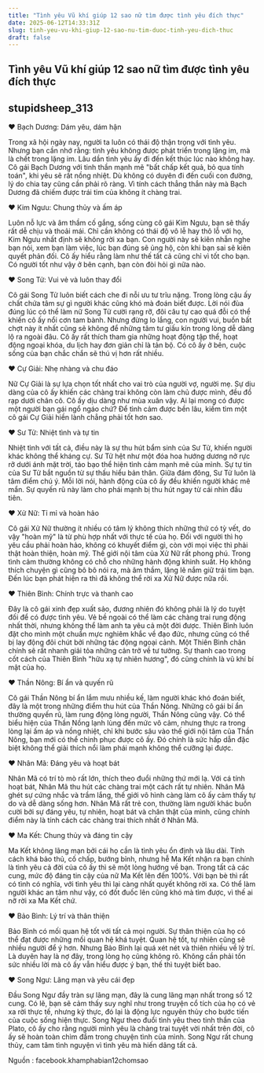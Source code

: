 ```yaml
---
title: "Tình yêu Vũ khí giúp 12 sao nữ tìm được tình yêu đích thực"
date: 2025-06-12T14:33:31Z
slug: tinh-yeu-vu-khi-giup-12-sao-nu-tim-duoc-tinh-yeu-dich-thuc
draft: false
---
```


## Tình yêu Vũ khí giúp 12 sao nữ tìm được tình yêu đích thực

## stupidsheep_313

♥ Bạch Dương: Dám yêu, dám hận

Trong xã hội ngày nay, người ta luôn có thái độ thận trọng với tình yêu. Nhưng bạn cần nhớ rằng: tình yêu không được phát triển trong lặng im, mà là chết trong lặng im. Lâu dần tình yêu ấy đi đến kết thúc lúc nào không hay. Cô gái Bạch Dương với tinh thần mạnh mẽ "bất chấp kết quả, bỏ qua tính toán", khi yêu sẽ rất nồng nhiệt. Dù không có duyên đi đến cuối con đường, lý do chia tay cũng cần 
phải rõ ràng. Vì tính cách thẳng thắn này mà Bạch Dương đã chiếm được trái tim của không ít chàng trai.



♥ Kim Ngưu: Chung thủy và ấm áp

Luôn nỗ lực và âm thầm cố gắng, sống cùng cô gái Kim Ngưu, bạn sẽ thấy rất dễ chịu và thoải mái. Chỉ cần không có thái độ vô lễ hay thô lỗ với họ, Kim Ngưu nhất định sẽ không rời xa bạn. Con người này sẽ kiên nhẫn nghe bạn nói, xem bạn làm việc, lúc bạn đúng sẽ ủng hộ, còn khi bạn sai sẽ kiên quyết phản đối. Cô ấy hiểu rằng làm như thế tất cả cũng chỉ vì tốt cho bạn. Có người tốt như vậy ở bên cạnh, bạn còn đòi hỏi gì nữa nào.



♥ Song Tử: Vui vẻ và luôn thay đổi

Cô gái Song Tử luôn biết cách che đi nỗi ưu tư trĩu nặng. Trong lòng cậu ấy chất chứa tâm sự gì người khác cũng khó mà đoán biết được. Lời nói đùa đúng lúc có thể làm nữ Song Tử cười rạng rỡ, đôi câu tự cao quá đỗi có thể khiến cô ấy nổi cơn tam bành. Nhưng đừng lo lắng, con người vui, buồn bất chợt này ít nhất cũng sẽ không để những tâm tư giấu kín trong lòng dễ dàng lộ ra ngoài đâu. Cô ấy rất thích tham gia những hoạt động tập thể, hoạt động ngoại khóa, du lịch hay đơn giản chỉ là tản bộ. Có cô ấy ở bên, cuộc sống của bạn chắc chắn sẽ thú vị hơn rất nhiều.



♥ Cự Giải: Nhẹ nhàng và chu đáo

Nữ Cự Giải là sự lựa chọn tốt nhất cho vai trò của người vợ, người mẹ. Sự dịu dàng của cô ấy khiến các chàng trai không còn làm chủ được mình, đều đổ rạp dưới chân cô. Cô ấy dịu dàng như mùa xuân vậy. Ai lại mong có được một người bạn gái ngổ ngáo chứ? Để tình cảm được bền lâu, kiếm tìm một cô gái Cự Giải hiền lành chẳng phải tốt hơn sao.



♥ Sư Tử: Nhiệt tình và tự tin

Nhiệt tình với tất cả, điều này là sự thu hút bẩm sinh của Sư Tử, khiến người khác không thể kháng cự. Sư Tử hệt như một đóa hoa hướng dương nở rực rỡ dưới ánh mặt trời, táo bạo thể hiện tình cảm mạnh mẽ của mình. Sự tự tin của Sư Tử bắt nguồn từ sự thấu hiểu bản thân. Giữa đám đông, Sư Tử luôn là tâm điểm chú ý. Mỗi lời nói, hành động của cô ấy đều khiến người khác mê mẩn. Sự quyến rũ này làm cho phái mạnh bị thu hút ngay từ cái nhìn đầu tiên.



♥ Xử Nữ: Tỉ mỉ và hoàn hảo

Cô gái Xử Nữ thường ít nhiều có tâm lý không thích những thứ có tỳ vết, do vậy "hoàn mỹ" là từ phù hợp nhất với thực tế của họ. Đối với người thì họ yêu cầu phải hoàn hảo, không có khuyết điểm gì, còn với mọi việc thì phải thật hoàn thiện, hoàn mỹ. Thế giới nội tâm của Xử Nữ rất phong phú. Trong tình cảm thường không có chỗ cho những hành động khinh suất. Họ không thích chuyện gì cũng bô bô nói ra, mà âm thầm, lặng lẽ nắm giữ trái tim bạn. Đến lúc bạn phát hiện ra thì đã không thể rời xa Xử Nữ được nữa rồi.



♥ Thiên Bình: Chính trực và thanh cao

Đây là cô gái xinh đẹp xuất sảo, đương nhiên đó không phải là lý do tuyệt đối để có được tình yêu. Vẻ bề ngoài có thể làm các chàng trai rung động nhất thời, nhưng không thể làm anh ta yêu cả một đời được. Thiên Bình luôn đặt cho mình một chuẩn mực nghiêm khắc về đạo đức, nhưng cũng có thể bị lay động đôi chút bởi những tác động ngoại cảnh. Một Thiên Bình chân chính sẽ rất nhanh giải tỏa những cản trở về tư tưởng. Sự thanh cao trong cốt cách của Thiên Bình "hữu xạ tự nhiên hương", đó cũng chính là vũ khí bí mật của họ.



♥ Thần Nông: Bí ẩn và quyến rũ

Cô gái Thần Nông bí ẩn lắm mưu nhiều kế, làm người khác khó đoán biết, đây là một trong những điểm thu hút của Thần Nông. Những cô gái bí ẩn thường quyến rũ, làm rung động lòng người, Thần Nông cũng vậy. Có thể biểu hiện của Thần Nồng lạnh lùng đến mức vô cảm, nhưng thực ra trong lòng lại ấm áp và nồng nhiệt, chỉ khi bước sâu vào thế giới nội tâm của Thần Nông, bạn mới có thể chinh phục được cô ấy. Đó chính là sức hấp dẫn đặc biệt không thể giải thích nổi làm phái mạnh không thể cưỡng lại được.



♥ Nhân Mã: Đáng yêu và hoạt bát

Nhân Mã có trí tò mò rất lớn, thích theo đuổi những thứ mới lạ. Với cá tính hoạt bát, Nhân Mã thu hút các chàng trai một cách rất tự nhiên. Nhân Mã ghét sự cứng nhắc và trầm lắng, thế giới vô hình càng làm cô ấy cảm thấy tự do và dễ dàng sống hơn. Nhân Mã rất trẻ con, thường làm người khác buồn cười bởi sự đáng yêu, tự nhiên, hoạt bát và chân thật của mình, cũng chính điểm này là tính cách các chàng trai thích nhất ở Nhân Mã.



♥ Ma Kết: Chung thủy và đáng tin cậy

Ma Kết không lãng mạn bởi cái họ cần là tình yêu ổn định và lâu dài. Tính cách khá bảo thủ, cố chấp, bướng bỉnh, nhưng hễ Ma Kết nhận ra bạn chính là tình yêu cả đời của cô ấy thì sẽ một lòng hướng về bạn. Trong tất cả các cung, mức độ đáng tin cậy của nữ Ma Kết lên đến 100%. Với bạn bè thì rất có tình có nghĩa, với tình yêu thì lại càng nhất quyết không rời xa. Có thể làm người khác an tâm như vậy, có đốt đuốc lên cũng khó mà tìm được, vì thế ai nỡ rời xa Ma Kết chứ.



♥ Bảo Bình: Lý trí và thân thiện

Bảo Bình có mối quan hệ tốt với tất cả mọi người. Sự thân thiện của họ có thể đạt được những mối quan hệ khá tuyệt. Quan hệ tốt, tự nhiên cũng sẽ nhiều người để ý hơn. Nhưng Bảo Bình lại quá xét nét và thiên nhiều về lý trí. Là duyên hay là nợ đây, trong lòng họ cũng không rõ. Không cần phải tốn sức nhiều lời mà cô ấy vẫn hiểu được ý bạn, thế thì tuyệt biết bao.


♥ Song Ngư: Lãng mạn và yêu cái đẹp

Đầu Song Ngư đầy tràn sự lãng mạn, đây là cung lãng mạn nhất trong số 12 cung. Có lẽ, bạn sẽ cảm thấy suy nghĩ như trong truyện cổ tích của họ có vẻ xa rời thực tế, nhưng kỳ thực, đó lại là động lực nguyên thủy cho bước tiến của cuộc sống hiện thực. Song Ngư theo đuổi tình yêu theo tinh thần của Plato, cô ấy cho rằng người mình yêu là chàng trai tuyệt vời nhất trên đời, cô ấy sẽ hoàn toàn chìm đắm trong chuyện tình của mình. Song Ngư rất chung thủy, cam tâm tình nguyện vì tình yêu mà hiến dâng tất cả.

Nguồn : facebook.khamphabian12chomsao